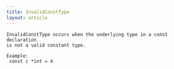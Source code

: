 ```yaml
---
title: InvalidConstType
layout: article
---
```

<!-- Copyright 2023 The Go Authors. All rights reserved.
     Use of this source code is governed by a BSD-style
     license that can be found in the LICENSE file. -->

<!-- Code generated by generrordocs.go; DO NOT EDIT. -->

```
InvalidConstType occurs when the underlying type in a const declaration
is not a valid constant type.

Example:
 const c *int = 4
```

